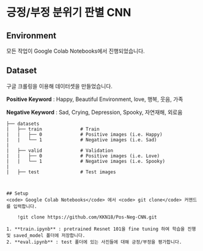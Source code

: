 # 긍정/부정 분위기 판별 CNN

## Environment
모든 작업이 Google Colab Notebooks에서 진행되었습니다. 

## Dataset
구글 크롤링을 이용해 데이터셋을 만들었습니다.

**Positive Keyword** : Happy, Beautiful Environment, love, 행복, 웃음, 가족

**Negative Keyword** : Sad, Crying, Depression, Spooky, 자연재해, 외로움


    ├── datasets
    |   ├── train              # Train
    |   |   ├── 0              # Positive images (i.e. Happy)
    |   |   └── 1              # Negative images (i.e. Sad)
    |  
    |   ├── valid              # Validation
    |   |   ├── 0              # Positive images (i.e. Love)
    |   |   └── 1              # Negative images (i.e. Spooky)
    | 
    |   ├── test               # Test images

```


## Setup
<code> Google Colab Notebooks</code> 에서 <code> git clone</code> 커맨드를 입력합니다.

    !git clone https://github.com/KKN18/Pos-Neg-CNN.git

1. **train.ipynb** : pretrained Resnet 101을 fine tuning 하여 학습을 진행 및 saved_model 폴더에 저장합니다.
2. **eval.ipynb** : test 폴더에 있는 사진들에 대해 긍정/부정을 평가합니다. 
